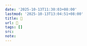 ```yaml
---
date: '2025-10-13T11:30:03+08:00'
lastmod: '2025-10-13T13:04:51+08:00'
title: 󰤏
url: 󰤏
tags: []
src:
note:
---
```


